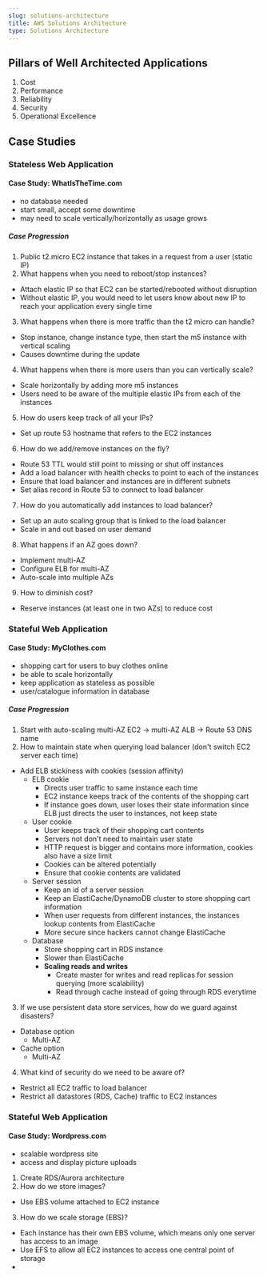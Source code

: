 ```yaml
---
slug: solutions-architecture
title: AWS Solutions Architecture
type: Solutions Architecture
---
```

## Pillars of Well Architected Applications
1. Cost
2. Performance
3. Reliability
4. Security
5. Operational Excellence

## Case Studies
### Stateless Web Application

#### Case Study: WhatIsTheTime.com
* no database needed
* start small, accept some downtime
* may need to scale vertically/horizontally as usage grows

##### Case Progression
1. Public t2.micro EC2 instance that takes in a request from a user (static IP)
2. What happens when you need to reboot/stop instances?
* Attach elastic IP so that EC2 can be started/rebooted without disruption
* Without elastic IP, you would need to let users know about new IP to reach your application every single time
3. What happens when there is more traffic than the t2 micro can handle?
* Stop instance, change instance type, then start the m5 instance with vertical scaling
* Causes downtime during the update
4. What happens when there is more users than you can vertically scale?
* Scale horizontally by adding more m5 instances
* Users need to be aware of the multiple elastic IPs from each of the instances
5. How do users keep track of all your IPs?
* Set up route 53 hostname that refers to the EC2 instances
6. How do we add/remove instances on the fly?
* Route 53 TTL would still point to missing or shut off instances
* Add a load balancer with health checks to point to each of the instances
* Ensure that load balancer and instances are in different subnets
* Set alias record in Route 53 to connect to load balancer
7. How do you automatically add instances to load balancer?
* Set up an auto scaling group that is linked to the load balancer
* Scale in and out based on user demand
8. What happens if an AZ goes down?
* Implement multi-AZ
* Configure ELB for multi-AZ
* Auto-scale into multiple AZs
9. How to diminish cost?
* Reserve instances (at least one in two AZs) to reduce cost 

### Stateful Web Application
#### Case Study: MyClothes.com
* shopping cart for users to buy clothes online
* be able to scale horizontally
* keep application as stateless as possible
* user/catalogue information in database

##### Case Progression
1. Start with auto-scaling multi-AZ EC2 -> multi-AZ ALB -> Route 53 DNS name
2. How to maintain state when querying load balancer (don't switch EC2 server each time)
* Add ELB stickiness with cookies (session affinity)
  * ELB cookie
    * Directs user traffic to same instance each time
    * EC2 instance keeps track of the contents of the shopping cart
    * If instance goes down, user loses their state information since ELB just directs the user to instances, not keep state
  * User cookie
    * User keeps track of their shopping cart contents
    * Servers not don't need to maintain user state
    * HTTP request is bigger and contains more information, cookies also have a size limit
    * Cookies can be altered potentially
    * Ensure that cookie contents are validated
  * Server session
    * Keep an id of a server session
    * Keep an ElastiCache/DynamoDB cluster to store shopping cart information
    * When user requests from different instances, the instances lookup contents from ElastiCache
    * More secure since hackers cannot change ElastiCache
  * Database
    * Store shopping cart in RDS instance
    * Slower than ElastiCache
    * **Scaling reads and writes**
      * Create master for writes and read replicas for session querying (more scalability)
      * Read through cache instead of going through RDS everytime
3. If we use persistent data store services, how do we guard against disasters?
* Database option
  * Multi-AZ
* Cache option
  * Multi-AZ
4. What kind of security do we need to be aware of?
* Restrict all EC2 traffic to load balancer
* Restrict all datastores (RDS, Cache) traffic to EC2 instances

### Stateful Web Application
#### Case Study: Wordpress.com
* scalable wordpress site
* access and display picture uploads

1. Create RDS/Aurora architecture
2. How do we store images?
* Use EBS volume attached to EC2 instance
3. How do we scale storage (EBS)?
* Each instance has their own EBS volume, which means only one server has access to an image
* Use EFS to allow all EC2 instances to access one central point of storage
* 